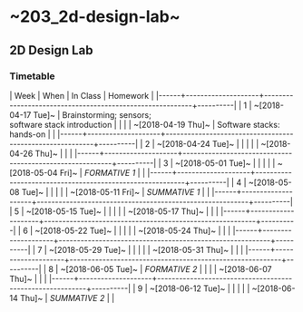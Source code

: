 # ~203_2d-design-lab~

## 2D Design Lab

### Timetable

| Week | When               | In Class                                                 | Homework |
|------+--------------------+----------------------------------------------------------+----------|
|    1 | ~[2018-04-17 Tue]~ | Brainstorming; sensors; <br> software stack introduction |          |
|      | ~[2018-04-19 Thu]~ | Software stacks: hands-on                                |          |
|------+--------------------+----------------------------------------------------------+----------|
|    2 | ~[2018-04-24 Tue]~ |                                                          |          |
|      | ~[2018-04-26 Thu]~ |                                                          |          |
|------+--------------------+----------------------------------------------------------+----------|
|    3 | ~[2018-05-01 Tue]~ |                                                          |          |
|      | ~[2018-05-04 Fri]~ | *FORMATIVE 1*                                            |          |
|------+--------------------+----------------------------------------------------------+----------|
|    4 | ~[2018-05-08 Tue]~ |                                                          |          |
|      | ~[2018-05-11 Fri]~ | *SUMMATIVE 1*                                            |          |
|------+--------------------+----------------------------------------------------------+----------|
|    5 | ~[2018-05-15 Tue]~ |                                                          |          |
|      | ~[2018-05-17 Thu]~ |                                                          |          |
|------+--------------------+----------------------------------------------------------+----------|
|    6 | ~[2018-05-22 Tue]~ |                                                          |          |
|      | ~[2018-05-24 Thu]~ |                                                          |          |
|------+--------------------+----------------------------------------------------------+----------|
|    7 | ~[2018-05-29 Tue]~ |                                                          |          |
|      | ~[2018-05-31 Thu]~ |                                                          |          |
|------+--------------------+----------------------------------------------------------+----------|
|    8 | ~[2018-06-05 Tue]~ | *FORMATIVE 2*                                            |          |
|      | ~[2018-06-07 Thu]~ |                                                          |          |
|------+--------------------+----------------------------------------------------------+----------|
|    9 | ~[2018-06-12 Tue]~ |                                                          |          |
|      | ~[2018-06-14 Thu]~ | *SUMMATIVE 2*                                            |          |
